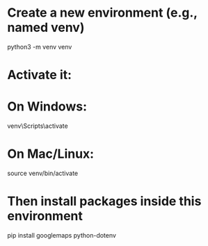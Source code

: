 # Create a new environment (e.g., named venv)
python3 -m venv venv

# Activate it:
# On Windows:
venv\Scripts\activate

# On Mac/Linux:
source venv/bin/activate

# Then install packages inside this environment
pip install googlemaps python-dotenv